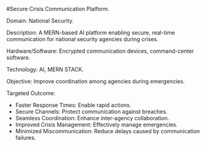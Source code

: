 #Secure Crisis Communication Platform.

Domain:
National Security.

Description:
A MERN-based AI platform enabling secure, real-time communication for national security agencies during crises.

Hardware/Software: 
Encrypted communication devices, command-center software.

Technology: 
AI, MERN STACK.

Objective: 
Improve coordination among agencies during emergencies.

Targeted Outcome: 
 - Faster Response Times: Enable rapid actions. 
 - Secure Channels: Protect communication against breaches. 
 - Seamless Coordination: Enhance inter-agency collaboration. 
 - Improved Crisis Management: Effectively manage emergencies. 
 - Minimized Miscommunication: Reduce delays caused by communication failures.
